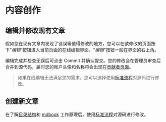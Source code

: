 # 内容创作

## 编辑并修改现有文章

假如您在现有文章内发现了错误等值得修改的地方，您可以在欲修改的页面按下“<i class="fa fa-edit">编辑</i>”按钮进入当前页面的在线编辑界面。“<i class="fa fa-edit">编辑</i>”按钮一般在界面的右上角。

编辑完成并检查无误后可点击 Commit 并确认提交。您的修改会在管理员审查后合并到源代码，届时您的账户头像和名称将会出现在[贡献者页面](../Contributors/index.md)。

> 如果在线编辑无法满足您的需求，您可以选择使用[标准流程](../About.md#代码或内容贡献)对源码进行修改。

## 创建新文章

在了解[目录结构](./File_structure.md)和 [mdbook](https://rust-lang.github.io/mdBook/) 工作原理后，使用[标准流程](../About.md#代码或内容贡献)对源码进行修改。
